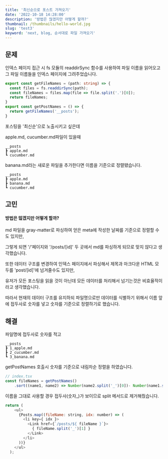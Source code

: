 ```yaml
---
title: '최신순으로 포스트 가져오기'
date: '2022-10-18 14:28:00'
description: '방법은 많겠지만 어떻게 할까?'
thumbnail: /thumbnails/hello-world.jpg
slug: 'test3'
keyword: 'next, blog, 순서대로 파일 가져오기'
---
```


## 문제
인덱스 페이지 접근 시 fs 모듈의 readdirSync 함수를 사용하여 파일 이름을 읽어오고 그 파일 이름들을 인덱스 페이지에 그려주었습니다. 

``` typescript
export const getFileNames = (path: string) => {
  const files = fs.readdirSync(path);
  const fileNames = files.map(file => file.split('.')[0]);
  return fileNames;
}
export const getPostNames = () => {
  return getFileNames('__posts');
}
```

포스팅을 '최신순'으로 노출시키고 싶은데 

apple.md, cucumber.md파일이 있을때

``` 
__posts
┣ apple.md
┗ cucumber.md
```

banana.md라는 새로운 파일을 추가한다면 이름을 기준으로 정렬됐습니다. 

``` 
__posts
┣ apple.md
┣ banana.md
┗ cucumber.md
```
## 고민

#### 방법은 많겠지만 어떻게 할까?
md 파일을 gray-matter로 파싱하여 얻은 meta에 작성한 날짜를 기준으로 정렬할 수도 있지만, 

그렇게 되면 '/'페이지와 '/posts/[id]' 두 곳에서 md를 파싱하게 되므로 맞지 않다고 생각했습니다. 

또한 데이터 구조를 변경하여 인덱스 페이지에서 파싱해서 제목과 마크다운 HTML 모두를 'post/[id]'에 넘겨줄수도 있지만, 

유저가 모든 포스팅을 읽을 것이 아닌데 모든 데이터를 처리해서 넘기는것은 비효율적이라고 생각했습니다. 

따라서 현재의 데이터 구조를 유지하되 파일명으로만 데이터를 식별하기 위해서 이름 앞에 접두사로 숫자를 넣고 숫자를 기준으로 정렬하기로 했습니다.

## 해결
파일명에 접두사로 숫자를 적고

```
__posts
┣ 1_apple.md
┣ 2_cucumber.md
┗ 3_banana.md
```
getPostNames 호출시 숫자를 기준으로 내림차순 정렬을 하였습니다.

``` javascript
// index.tsx
const fileNames = getPostNames()
    .sort((name1, name2) => Number(name2.split('_')[0])- Number(name1.split('_')[0]));
```

이름을 그대로 사용할 경우 접두사(숫자_)가 보이므로 split 메서드로 제거해줬습니다.
``` javascript
return (
    <ul>
      {Posts.map((fileName: string, idx: number) => (
        <li key={ idx }>
          <Link href={`/posts/${ fileName }`}>
            { fileName.split('_')[1] }
          </Link>
        </li>
      ))}
    </ul>
  );
```